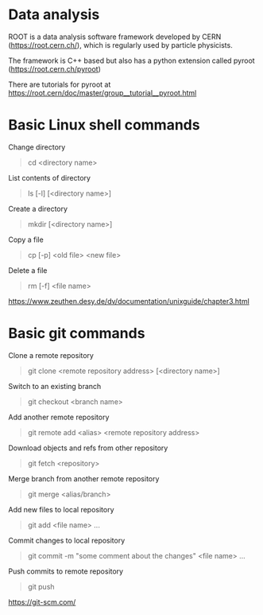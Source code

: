 # Data analysis

ROOT is a data analysis software framework developed by CERN (https://root.cern.ch/), which is regularly used by particle physicists.

The framework is C++ based but also has a python extension called pyroot (https://root.cern.ch/pyroot)

There are tutorials for pyroot at https://root.cern/doc/master/group__tutorial__pyroot.html 


# Basic Linux shell commands

Change directory
> cd \<directory name\>

List contents of directory
> ls [-l] [\<directory name\>]

Create a directory
> mkdir [\<directory name\>]

Copy a file
> cp [-p] \<old file\> \<new file\>

Delete a file
>rm [-f] \<file name\>


https://www.zeuthen.desy.de/dv/documentation/unixguide/chapter3.html


# Basic git commands

Clone a remote repository 
> git clone \<remote repository address\> [\<directory name\>]

Switch to an existing branch
> git checkout \<branch name\>

Add another remote repository
> git remote add \<alias\> \<remote repository address\>

Download objects and refs from other repository
> git fetch \<repository\>

Merge branch from another remote repository
> git merge \<alias/branch\>

Add new files to local repository
> git add \<file name\> ...

Commit changes to local repository
> git commit -m "some comment about the changes" \<file name\> ...

Push commits to remote repository
> git push

https://git-scm.com/